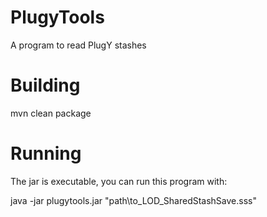 # PlugyTools
A program to read PlugY stashes

# Building
mvn clean package

# Running
The jar is executable, you can run this program with:

java -jar plugytools.jar "path\to\_LOD_SharedStashSave.sss"
